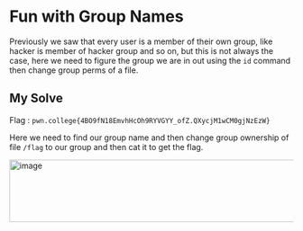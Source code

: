 # Fun with Group Names

Previously we saw that every user is a member of their own group, like hacker is member of hacker group and so on, but this is not always the case, here we need to figure the group we are in out using the `id` command then change group perms of a file.

## My Solve

Flag : `pwn.college{4BO9fN18EmvhHcOh9RYVGYY_ofZ.QXycjM1wCM0gjNzEzW}`

Here we need to find our group name and then change group ownership of file `/flag` to our group and then cat it to get the flag.

<img width="530" height="111" alt="image" src="https://github.com/user-attachments/assets/cd276742-6593-468d-9f1b-94e394ae0d77" />
